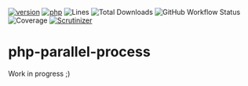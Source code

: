 [![version](https://img.shields.io/badge/version-0.0.0-success.svg)](https://github.com/steevanb/php-typed-array/tree/0.0.0)
[![php](https://img.shields.io/badge/php-^7.4||^8.0-blue.svg)](https://php.net)
![Lines](https://img.shields.io/badge/code%20lines-2487-success.svg)
![Total Downloads](https://poser.pugx.org/steevanb/php-parallel-processes/downloads)
![GitHub Workflow Status](https://img.shields.io/github/workflow/status/steevanb/php-parallel-processes/CI)
![Coverage](https://img.shields.io/badge/coverage-14%-success.svg)
[![Scrutinizer](https://scrutinizer-ci.com/g/steevanb/php-parallel-processes/badges/quality-score.png?t=0.0.0)](https://scrutinizer-ci.com/g/steevanb/php-parallel-processes)

# php-parallel-process

Work in progress ;)
